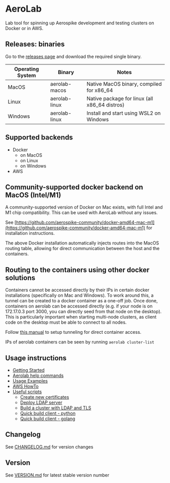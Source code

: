 # AeroLab

Lab tool for spinning up Aerospike development and testing clusters on Docker or in AWS.

## Releases: binaries

Go to the [releases page](https://github.com/citrusleaf/aerolab/releases) and download the required single binary.

Operating System | Binary | Notes
--- | --- | ---
MacOS | aerolab-macos | Native MacOS binary, compiled for x86_64
Linux | aerolab-linux | Native package for linux (all x86_64 distros)
Windows | aerolab-linux | Install and start using WSL2 on Windows

## Supported backends

* Docker
  * on MacOS
  * on Linux
  * on Windows
* AWS

## Community-supported docker backend on MacOS (Intel/M1)

A community-supported version of Docker on Mac exists, with full Intel and M1 chip compatibility. This can be used with AeroLab without any issues.

See [https://github.com/aerospike-community/docker-amd64-mac-m1](https://github.com/aerospike-community/docker-amd64-mac-m1) for installation instructions.

The above Docker installation automatically injects routes into the MacOS routing table, allowing for direct communication between the host and the containers.

## Routing to the containers using other docker solutions

Containers cannot be accessed directly by their IPs in certain docker installations (specifically on Mac and Windows). To work around this, a tunnel can be created to a docker container as a one-off job. Once done, containers on aerolab can be accessed directly (e.g. if your node is on 172.17.0.3 port 3000, you can directly seed from that node on the desktop). This is particularly important when starting multi-node clusters, as client code on the desktop must be able to connect to all nodes.

Follow [this manual](tunnel-container-openvpn/README.md) to setup tunneling for direct container access.

IPs of aerolab containers can be seen by running `aerolab cluster-list`

## Usage instructions

* [Getting Started](docs/GETTING_STARTED.md)
* [Aerolab help commands](docs/USING_HELP.md)
* [Usage Examples](docs/usage/README.md)
* [AWS HowTo](docs/aws/README.md)
* [Useful scripts](scripts/README.md)
  * [Create new certificates](scripts/CERTS.md)
  * [Deploy LDAP server](scripts/aerolab-ldap/README.md)
  * [Build a cluster with LDAP and TLS](scripts/aerolab-buildenv/README.md)
  * [Quick build client - python](scripts/aerolab-pythonclient/README.md)
  * [Quick build client - golang](scripts/aerolab-goclient/README.md)

## Changelog

See [CHANGELOG.md](CHANGELOG.md) for version changes

## Version

See [VERSION.md](VERSION.md) for latest stable version number
